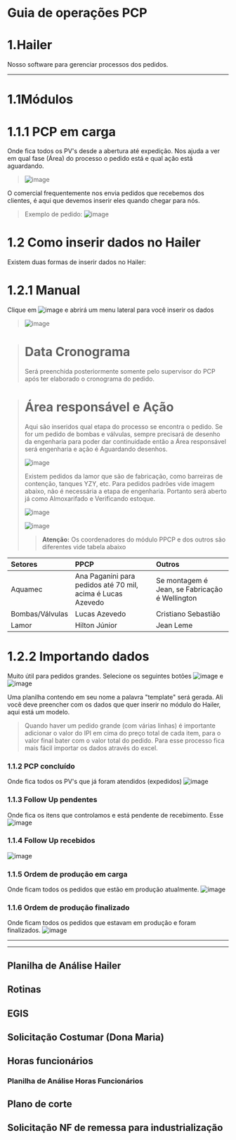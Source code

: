 # Guia de operações PCP
# 1.Hailer
Nosso software para gerenciar processos dos pedidos.

---
# 1.1Módulos
# 1.1.1 PCP em carga
Onde fica todos os PV's desde a abertura até expedição. Nos ajuda a ver em qual fase (Área) do processo o pedido está e qual ação está aguardando.
> ![image](https://github.com/DiegoS-Nunes/Empresa/assets/161138399/98feefea-576a-4c12-b156-39c4461c6c17)

O comercial frequentemente nos envia pedidos que recebemos dos clientes, é aqui que devemos inserir eles quando chegar para nós.
> Exemplo de pedido: ![image](https://github.com/DiegoS-Nunes/Empresa/assets/161138399/701b035b-da76-434c-bee2-ed98d0c5afa6)

# 1.2 Como inserir dados no Hailer
Existem duas formas de inserir dados no Hailer:
# 1.2.1 Manual
Clique em ![image](https://github.com/DiegoS-Nunes/Empresa/assets/161138399/8a1f0626-8f6a-4c5a-b00c-df981d962f9f) e abrirá um menu lateral para você inserir os dados
> ![image](https://github.com/DiegoS-Nunes/Empresa/assets/161138399/38c26462-157c-495f-902f-bfc69c31249b)

># Data Cronograma
>Será preenchida posteriormente somente pelo supervisor do PCP após ter elaborado o cronograma do pedido.

># Área responsável e Ação
>Aqui são inseridos qual etapa do processo se encontra o pedido. Se for um pedido de bombas e válvulas, sempre precisará de desenho da engenharia para poder dar continuidade então a Área responsável será engenharia e ação é Aguardando desenhos.
>
>![image](https://github.com/DiegoS-Nunes/Empresa/assets/161138399/99196de5-f0a9-4ae7-97c0-00b062fd8189)
>
>Existem pedidos da lamor que são de fabricação, como barreiras de contenção, tanques YZY, etc. Para pedidos padrões vide imagem abaixo, não é necessária a etapa de engenharia. Portanto será aberto já como Almoxarifado e Verificando estoque.
>
>![image](https://github.com/DiegoS-Nunes/Empresa/assets/161138399/358244e6-090d-456e-8187-1445cfac7ae2)
>
>![image](https://github.com/DiegoS-Nunes/Empresa/assets/161138399/e70efb5e-32f6-4b3e-8df2-317521f88a9f)
>
>> **Atenção:**
>> Os coordenadores do módulo PPCP e dos outros são diferentes vide tabela abaixo

|Setores|PPCP|Outros|
|:-------|:----|:------|
|Aquamec|Ana Paganini para pedidos até 70 mil, acima é Lucas Azevedo|Se montagem é Jean, se Fabricação é Wellington|
|Bombas/Válvulas|Lucas Azevedo|Cristiano Sebastião|
|Lamor|Hilton Júnior|Jean Leme|
# 1.2.2 Importando dados
Muito útil para pedidos grandes.
Selecione os seguintes botões
![image](https://github.com/DiegoS-Nunes/Empresa/assets/161138399/978c16b2-8215-470e-aad5-87e3e767af61)
e 
![image](https://github.com/DiegoS-Nunes/Empresa/assets/161138399/42367e0e-7809-4457-a561-43cdd507518a)

Uma planilha contendo em seu nome a palavra "template" será gerada. Ali você deve preencher com os dados que quer inserir no módulo do Hailer, aqui está um modelo.


> Quando haver um pedido grande (com várias linhas) é importante adicionar o valor do IPI em cima do preço total de cada item, para o valor final bater com o valor total do pedido. Para esse processo fica mais fácil importar os dados através do excel.

### 1.1.2 PCP concluído
Onde fica todos os PV's que já foram atendidos (expedidos)
![image](https://github.com/DiegoS-Nunes/Empresa/assets/161138399/5f6b0f29-d7b5-4e83-bd97-5054c719579e)
### 1.1.3 Follow Up pendentes
Onde fica os itens que controlamos e está pendente de recebimento. Esse 
![image](https://github.com/DiegoS-Nunes/Empresa/assets/161138399/8168c8e6-2e42-4a8f-b128-9462e7155d4c)
### 1.1.4 Follow Up recebidos
![image](https://github.com/DiegoS-Nunes/Empresa/assets/161138399/936ae493-01ed-43e9-806a-891caf5ba43c)

### 1.1.5 Ordem de produção em carga
Onde ficam todos os pedidos que estão em produção atualmente.
![image](https://github.com/DiegoS-Nunes/Empresa/assets/161138399/e05b53fc-9df5-42b0-a0d2-ae40aa784a38)

### 1.1.6 Ordem de produção finalizado
Onde ficam todos os pedidos que estavam em produção e foram finalizados.
![image](https://github.com/DiegoS-Nunes/Empresa/assets/161138399/3627373b-a796-4670-af7f-3e89859a768d)

---


---

## Planilha de Análise Hailer
## Rotinas
## EGIS
## Solicitação Costumar (Dona Maria)
## Horas funcionários
### Planilha de Análise Horas Funcionários
## Plano de corte
## Solicitação NF de remessa para industrialização
